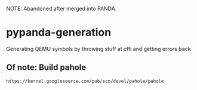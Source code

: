 NOTE: Abandoned after merged into PANDA.


# pypanda-generation
Generating QEMU symbols by throwing stuff at cffi and getting errors back

## Of note: Build pahole

`https://kernel.googlesource.com/pub/scm/devel/pahole/pahole`


